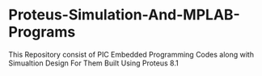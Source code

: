 # Proteus-Simulation-And-MPLAB-Programs
 This Repository consist of PIC Embedded Programming Codes along with Simualtion Design For Them Built Using Proteus 8.1
